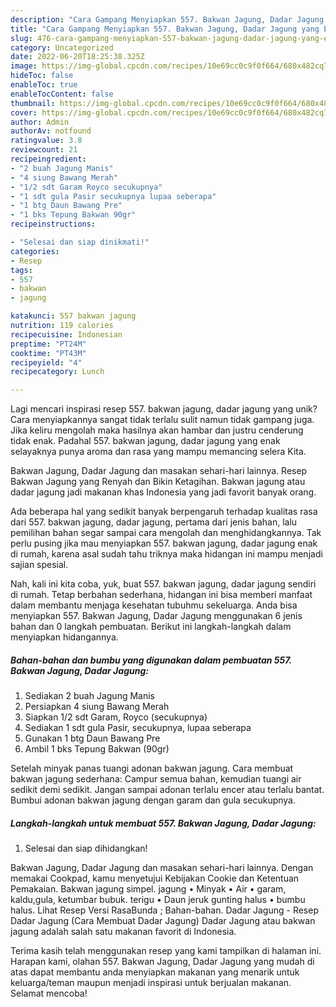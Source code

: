 ```yaml
---
description: "Cara Gampang Menyiapkan 557. Bakwan Jagung, Dadar Jagung yang Enak"
title: "Cara Gampang Menyiapkan 557. Bakwan Jagung, Dadar Jagung yang Enak"
slug: 476-cara-gampang-menyiapkan-557-bakwan-jagung-dadar-jagung-yang-enak
category: Uncategorized
date: 2022-06-20T18:25:38.325Z
image: https://img-global.cpcdn.com/recipes/10e69cc0c9f0f664/680x482cq70/557-bakwan-jagung-dadar-jagung-foto-resep-utama.jpg
hideToc: false
enableToc: true
enableTocContent: false
thumbnail: https://img-global.cpcdn.com/recipes/10e69cc0c9f0f664/680x482cq70/557-bakwan-jagung-dadar-jagung-foto-resep-utama.jpg
cover: https://img-global.cpcdn.com/recipes/10e69cc0c9f0f664/680x482cq70/557-bakwan-jagung-dadar-jagung-foto-resep-utama.jpg
author: Admin
authorAv: notfound
ratingvalue: 3.8
reviewcount: 21
recipeingredient:
- "2 buah Jagung Manis"
- "4 siung Bawang Merah"
- "1/2 sdt Garam Royco secukupnya"
- "1 sdt gula Pasir secukupnya lupaa seberapa"
- "1 btg Daun Bawang Pre"
- "1 bks Tepung Bakwan 90gr"
recipeinstructions:

- "Selesai dan siap dinikmati!"
categories:
- Resep
tags:
- 557
- bakwan
- jagung

katakunci: 557 bakwan jagung 
nutrition: 119 calories
recipecuisine: Indonesian
preptime: "PT24M"
cooktime: "PT43M"
recipeyield: "4"
recipecategory: Lunch

---
```





Lagi mencari inspirasi resep 557. bakwan jagung, dadar jagung yang unik? Cara menyiapkannya sangat tidak terlalu sulit namun tidak gampang juga. Jika keliru mengolah maka hasilnya akan hambar dan justru cenderung tidak enak. Padahal 557. bakwan jagung, dadar jagung yang enak selayaknya punya aroma dan rasa yang mampu memancing selera Kita.





Bakwan Jagung, Dadar Jagung dan masakan sehari-hari lainnya. Resep Bakwan Jagung yang Renyah dan Bikin Ketagihan. Bakwan jagung atau dadar jagung jadi makanan khas Indonesia yang jadi favorit banyak orang.

Ada beberapa hal yang sedikit banyak berpengaruh terhadap kualitas rasa dari 557. bakwan jagung, dadar jagung, pertama dari jenis bahan, lalu pemilihan bahan segar sampai cara mengolah dan menghidangkannya. Tak perlu pusing jika mau menyiapkan 557. bakwan jagung, dadar jagung enak di rumah, karena asal sudah tahu triknya maka hidangan ini mampu menjadi sajian spesial.






Nah, kali ini kita coba, yuk, buat 557. bakwan jagung, dadar jagung sendiri di rumah. Tetap berbahan sederhana, hidangan ini bisa memberi manfaat dalam membantu menjaga kesehatan tubuhmu sekeluarga. Anda bisa menyiapkan 557. Bakwan Jagung, Dadar Jagung menggunakan 6 jenis bahan dan 0 langkah pembuatan. Berikut ini langkah-langkah dalam menyiapkan hidangannya.

<!--inarticleads1-->

##### Bahan-bahan dan bumbu yang digunakan dalam pembuatan 557. Bakwan Jagung, Dadar Jagung:

1. Sediakan 2 buah Jagung Manis
1. Persiapkan 4 siung Bawang Merah
1. Siapkan 1/2 sdt Garam, Royco (secukupnya)
1. Sediakan 1 sdt gula Pasir, secukupnya, lupaa seberapa
1. Gunakan 1 btg Daun Bawang Pre
1. Ambil 1 bks Tepung Bakwan (90gr)


Setelah minyak panas tuangi adonan bakwan jagung. Cara membuat bakwan jagung sederhana: Campur semua bahan, kemudian tuangi air sedikit demi sedikit. Jangan sampai adonan terlalu encer atau terlalu bantat. Bumbui adonan bakwan jagung dengan garam dan gula secukupnya. 

<!--inarticleads2-->

##### Langkah-langkah untuk membuat 557. Bakwan Jagung, Dadar Jagung:


1. Selesai dan siap dihidangkan!

Bakwan Jagung, Dadar Jagung dan masakan sehari-hari lainnya. Dengan memakai Cookpad, kamu menyetujui Kebijakan Cookie dan Ketentuan Pemakaian. Bakwan jagung simpel. jagung • Minyak • Air • garam, kaldu,gula, ketumbar bubuk. terigu • Daun jeruk gunting halus • bumbu halus. Lihat Resep Versi RasaBunda ; Bahan-bahan. Dadar Jagung - Resep Dadar Jagung (Cara Membuat Dadar Jagung) Dadar Jagung atau bakwan jagung adalah salah satu makanan favorit di Indonesia. 

Terima kasih telah menggunakan resep yang kami tampilkan di halaman ini. Harapan kami, olahan 557. Bakwan Jagung, Dadar Jagung yang mudah di atas dapat membantu anda menyiapkan makanan yang menarik untuk keluarga/teman maupun menjadi inspirasi untuk berjualan makanan. Selamat mencoba!
